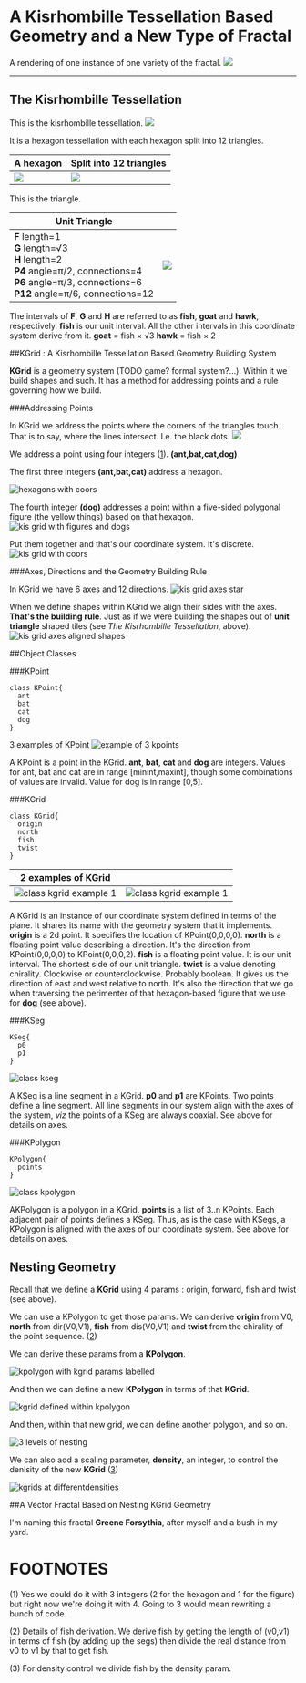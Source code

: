 # A Kisrhombille Tessellation Based Geometry and a New Type of Fractal

A rendering of one instance of one variety of the fractal.
![](pix/headerdecoration.png)

---

## The Kisrhombille Tessellation

This is the kisrhombille tessellation.
![](pix/kisrhombilletessellation.png)

It is a hexagon tessellation with each hexagon split into 12 triangles. 

| A hexagon | Split into 12 triangles   |
| --- | --- |
| ![](pix/hexunsplitty.png) | ![](pix/hexsplitty.png) |

This is the triangle.

| Unit Triangle |   |
|---|---|
|   **F** length=1<br>**G** length=√3<br>**H** length=2<br>**P4** angle=π/2, connections=4<br>**P6** angle=π/3, connections=6<br>**P12** angle=π/6, connections=12  | ![](pix/unittriangle.png) |

The intervals of **F**, **G** and **H** are referred to as **fish**, **goat** and **hawk**, respectively. 
**fish** is our unit interval. All the other intervals in this coordinate system derive from it.
**goat** = fish $\times$ √3
**hawk** = fish $\times$ 2

##KGrid : A Kisrhombille Tessellation Based Geometry Building System

**KGrid** is a geometry system (TODO game? formal system?...). Within it we build shapes and such. It has a method for addressing points and a rule governing how we build.

###Addressing Points

In KGrid we address the points where the corners of the triangles touch. That is to say, where the lines intersect. I.e. the black dots.
![](pix/kiswithdottedintersections.png)

We address a point using four integers ([1](TODO)). 
**(ant,bat,cat,dog)**

The first three integers **(ant,bat,cat)** address a hexagon. 

![hexagons with coors](pix/hexagonswithcoors.png) 

The fourth integer **(dog)** addresses a point within a five-sided polygonal figure (the yellow things) based on that hexagon.
![kis grid with figures and dogs](pix/kisgridfiguresanddogs.png)

Put them together and that's our coordinate system. It's discrete.
![kis grid with coors](pix/kisgridwithcoors.png)

###Axes, Directions and the Geometry Building Rule

In KGrid we have 6 axes and 12 directions. 
![kis grid axes star](pix/gridaxesstar.png)

When we define shapes within KGrid we align their sides with the axes. 
**That's the building rule**. Just as if we were building the shapes out of **unit triangle** shaped tiles (see *The Kisrhombille Tessellation*, above).
![kis grid axes aligned shapes](pix/gridwithaxesalignedshapes.png)

##Object Classes

###KPoint
 
    class KPoint{
      ant
      bat
      cat
      dog
    }

3 examples of KPoint
![example of 3 kpoints](pix/exampleof3kpoints.png) 

A KPoint is a point in the KGrid.
**ant**, **bat**, **cat** and **dog** are integers.
Values for ant, bat and cat are in range \[minint,maxint\], though some combinations of values are invalid.
Value for dog is in range \[0,5\].

###KGrid

    class KGrid{
      origin
      north
      fish
      twist
    }
    
| 2 examples of KGrid | |
| --- | --- |
| ![class kgrid example 1](pix/classkgridexample2.png) | ![class kgrid example 1](pix/classkgridexample3.png) |
    
A KGrid is an instance of our coordinate system defined in terms of the plane. It shares its name with the geometry system that it implements. 
**origin** is a 2d point. It specifies the location of KPoint(0,0,0,0).
**north** is a floating point value describing a direction. It's the direction from KPoint(0,0,0,0) to KPoint(0,0,0,2).
**fish** is a floating point value. It is our unit interval. The shortest side of our unit triangle. 
**twist** is a value denoting chirality. Clockwise or counterclockwise. Probably boolean. It gives us the direction of east and west relative to north. It's also the direction that we go when traversing the perimenter of that hexagon-based figure that we use for **dog** (see above).

###KSeg

    KSeg{
      p0
      p1
    }

![class kseg](pix/segs000.png)
    
A KSeg is a line segment in a KGrid.
**p0** and **p1** are KPoints. Two points define a line segment. All line segments in our system align with the axes of the system, *viz* the points of a KSeg are always coaxial. See above for details on axes.

###KPolygon

    KPolygon{
      points
    }

![class kpolygon](pix/kgridandkpolygons.png)
    
AKPolygon is a polygon in a KGrid.
**points** is a list of 3..n KPoints. Each adjacent pair of points defines a KSeg. Thus, as is the case with KSegs, a KPolygon is aligned with the axes of our coordinate system. See above for details on axes.

## Nesting Geometry

Recall that we define a **KGrid** using 4 params : origin, forward, fish and twist (see above).

We can use a KPolygon to get those params. We can derive **origin** from V0, **north** from dir(V0,V1), **fish** from dis(V0,V1) and **twist** from the chirality of the point sequence. ([2]())



We can derive these params from a **KPolygon**.

![kpolygon with kgrid params labelled](pix/kgriddefinedbykpolygon.png)

And then we can define a new **KPolygon** in terms of that **KGrid**.

![kgrid defined within kpolygon](pix/kgridinsidekpolygon.png)

And then, within that new grid, we can define another polygon, and so on.

![3 levels of nesting](pix/kgriddensities.png)

We can also add a scaling parameter, **density**, an integer, to control the denisity of the new **KGrid** ([3]())

![kgrids at differentdensities](pix/kgriddensities.png)








##A Vector Fractal Based on Nesting KGrid Geometry



I'm naming this fractal **Greene Forsythia**, after myself and a bush in my yard.

# FOOTNOTES

(1) Yes we could do it with 3 integers (2 for the hexagon and 1 for the figure) but right now we're doing it with 4. Going to 3 would mean rewriting a bunch of code.

(2) Details of fish derivation. We derive fish by getting the length of (v0,v1) in terms of fish (by adding up the segs) then divide the real distance from v0 to v1 by that to get fish.

(3) For density control we divide fish by the density param.





